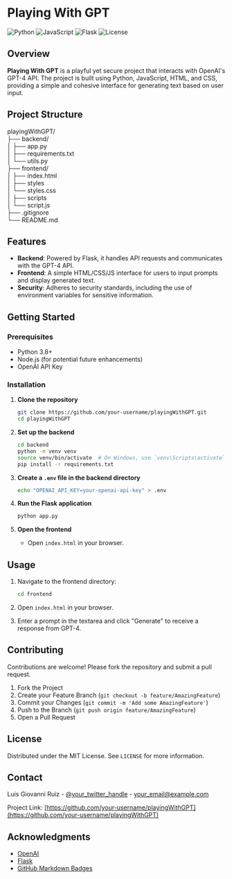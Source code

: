# Playing With GPT

![Python](https://img.shields.io/badge/Python-3.8%2B-blue)
![JavaScript](https://img.shields.io/badge/JavaScript-ES6%2B-yellow)
![Flask](https://img.shields.io/badge/Flask-2.0.2-green)
![License](https://img.shields.io/badge/License-MIT-brightgreen)

## Overview
**Playing With GPT** is a playful yet secure project that interacts with OpenAI's GPT-4 API. The project is built using Python, JavaScript, HTML, and CSS, providing a simple and cohesive interface for generating text based on user input. 

## Project Structure
playingWithGPT/<br>
├── backend/<br>
│ ├── app.py<br>
│ ├── requirements.txt<br>
│ └── utils.py<br>
├── frontend/<br>
│ ├── index.html<br>
│ ├── styles<br>
│     └── styles.css<br>
│ ├── scripts<br>
│     └── script.js<br>
├── .gitignore<br>
└── README.md<br>

## Features
- **Backend**: Powered by Flask, it handles API requests and communicates with the GPT-4 API.
- **Frontend**: A simple HTML/CSS/JS interface for users to input prompts and display generated text.
- **Security**: Adheres to security standards, including the use of environment variables for sensitive information.

## Getting Started

### Prerequisites
- Python 3.8+
- Node.js (for potential future enhancements)
- OpenAI API Key

### Installation

1. **Clone the repository**
    ```sh
    git clone https://github.com/your-username/playingWithGPT.git
    cd playingWithGPT
    ```

2. **Set up the backend**
    ```sh
    cd backend
    python -m venv venv
    source venv/bin/activate  # On Windows, use `venv\Scripts\activate`
    pip install -r requirements.txt
    ```

3. **Create a `.env` file in the backend directory**
    ```sh
    echo "OPENAI_API_KEY=your-openai-api-key" > .env
    ```

4. **Run the Flask application**
    ```sh
    python app.py
    ```

5. **Open the frontend**
    - Open `index.html` in your browser.

## Usage

1. Navigate to the frontend directory:
    ```sh
    cd frontend
    ```

2. Open `index.html` in your browser.

3. Enter a prompt in the textarea and click "Generate" to receive a response from GPT-4.

## Contributing
Contributions are welcome! Please fork the repository and submit a pull request.

1. Fork the Project
2. Create your Feature Branch (`git checkout -b feature/AmazingFeature`)
3. Commit your Changes (`git commit -m 'Add some AmazingFeature'`)
4. Push to the Branch (`git push origin feature/AmazingFeature`)
5. Open a Pull Request

## License
Distributed under the MIT License. See `LICENSE` for more information.

## Contact
Luis Giovanni Ruiz - [@your_twitter_handle](https://twitter.com/your_twitter_handle) - your_email@example.com

Project Link: [https://github.com/your-username/playingWithGPT](https://github.com/your-username/playingWithGPT)

## Acknowledgments
- [OpenAI](https://www.openai.com/)
- [Flask](https://flask.palletsprojects.com/)
- [GitHub Markdown Badges](https://shields.io/)

